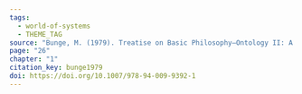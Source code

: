 ```yaml
---
tags:
  - world-of-systems
  - THEME_TAG
source: "Bunge, M. (1979). Treatise on Basic Philosophy—Ontology II: A World of Systems. Springer Netherlands."
page: "26"
chapter: "1"
citation_key: bunge1979
doi: https://doi.org/10.1007/978-94-009-9392-1
---
```


